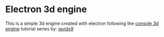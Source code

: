 # Electron 3d engine

This is a simple 3d engine created with electron following the [console 3d engine](https://www.youtube.com/watch?v=ih20l3pJoeU) tutorial series by: [javidx9](https://github.com/OneLoneCoder)